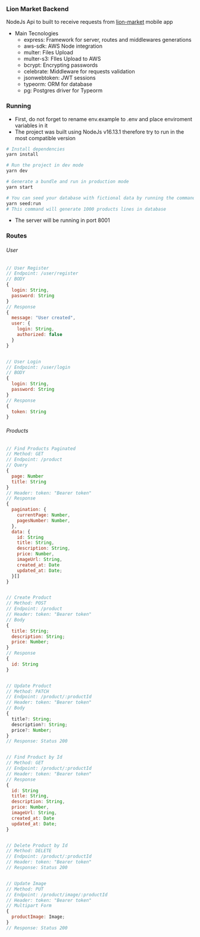 ### Lion Market Backend
NodeJs Api to built to receive requests from [lion-market](https://github.com/hiagoLF/lion-market) mobile app

* Main Tecnologies
  - express: Framework for server, routes and middlewares generations
  - aws-sdk: AWS Node integration
  - multer: Files Upload
  - multer-s3: FIles Upload to AWS
  - bcrypt: Encrypting passwords
  - celebrate: Middleware for requests validation
  - jsonwebtoken: JWT sessions
  - typeorm: ORM for database
  - pg: Postgres driver for Typeorm

### Running
- First, do not forget to rename env.example to .env and place enviroment variables in it
- The project was built using NodeJs v16.13.1 therefore try to run in the most compatible version
```bash
# Install dependencies
yarn install

# Run the project in dev mode
yarn dev

# Generate a bundle and run in production mode
yarn start

# You can seed your database with fictional data by running the command
yarn seed:run
# This command will generate 1000 products lines in database
```

- The server will be running in port 8001

### Routes

###### User

```js
// User Register
// Endpoint: /user/register
// BODY
{
  login: String,
  password: String
}
// Response
{
  message: "User created",
  user: {
    login: String,
    authorized: false
  }
}


// User Login
// Endpoint: /user/login
// BODY
{
  login: String,
  password: String
}
// Response
{
  token: String
}
```

###### Products

```js
// Find Products Paginated
// Method: GET
// Endpoint: /product
// Query
{
  page: Number
  title: String
}
// Header: token: "Bearer token"
// Response
{
  pagination: {
    currentPage: Number,
    pagesNumber: Number,
  },
  data: {
    id: String
    title: String,
    description: String,
    price: Number,
    imageUrl: String,
    created_at: Date
    updated_at: Date;
  }[]
}


// Create Product
// Method: POST
// Endpoint: /product
// Header: token: "Bearer token"
// Body
{
  title: String;
  description: String;
  price: Number;
}
// Response
{
  id: String
}


// Update Product
// Method: PATCH
// Endpoint: /product/:productId
// Header: token: "Bearer token"
// Body
{
  title?: String;
  description?: String;
  price?: Number;
}
// Response: Status 200


// Find Product by Id
// Method: GET
// Endpoint: /product/:productId
// Header: token: "Bearer token"
// Response
{
  id: String
  title: String,
  description: String,
  price: Number,
  imageUrl: String,
  created_at: Date
  updated_at: Date;
}


// Delete Product by Id
// Method: DELETE
// Endpoint: /product/:productId
// Header: token: "Bearer token"
// Response: Status 200


// Update Image
// Method: PUT
// Endpoint: /product/image/:productId
// Header: token: "Bearer token"
// Multipart Form
{
  productImage: Image;
}
// Response: Status 200
```
